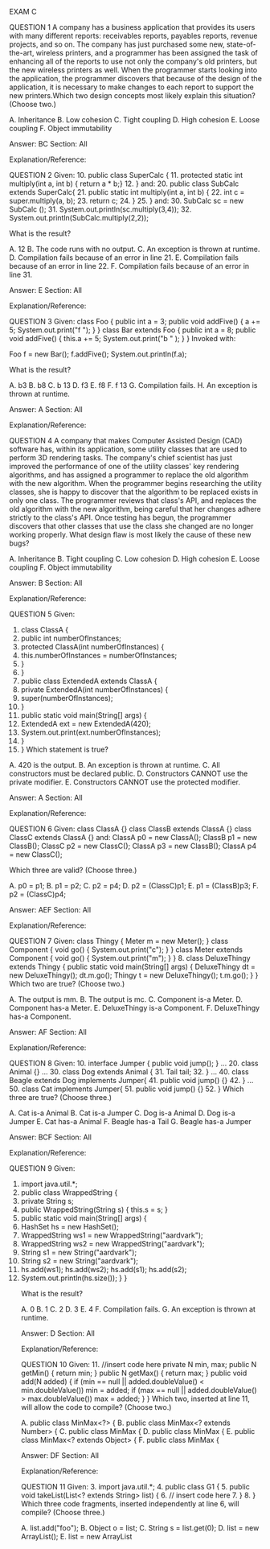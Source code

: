 EXAM C

QUESTION 1
A company has a business application that provides its users with many different reports:
receivables reports, payables reports, revenue projects, and so on. The company has just purchased some new, state-of-the-art, wireless printers, and a programmer has been assigned the task of enhancing all of the reports to use not only the company's old printers, but the new wireless printers as well. When the programmer starts looking into the application, the programmer discovers that because of the design of the application, it is necessary to make changes to each report to support the new printers.Which two design concepts most likely explain this situation? (Choose two.)

A. Inheritance
B. Low cohesion
C. Tight coupling
D. High cohesion
E. Loose coupling
F. Object immutability

Answer: BC
Section: All

Explanation/Reference:

QUESTION 2
Given:
10. public class SuperCalc {
11. protected static int multiply(int a, int b) { return a * b;}
12. }
and:
20. public class SubCalc extends SuperCalc{
21. public static int multiply(int a, int b) {
22. int c = super.multiply(a, b);
23. return c;
24. }
25. }
and:
30. SubCalc sc = new SubCalc ();
31. System.out.println(sc.multiply(3,4));
32. System.out.println(SubCalc.multiply(2,2));

What is the result?

A. 12
B. The code runs with no output.
C. An exception is thrown at runtime.
D. Compilation fails because of an error in line 21.
E. Compilation fails because of an error in line 22.
F. Compilation fails because of an error in line 31.

Answer: E
Section: All

Explanation/Reference:

QUESTION 3
Given:
class Foo {
     public int a = 3;
     public void addFive() { a += 5; System.out.print("f "); }
}
class Bar extends Foo {
     public int a = 8;
     public void addFive() { this.a += 5; System.out.print("b " ); }
}
Invoked with:

Foo f = new Bar();
f.addFive();
System.out.println(f.a);

What is the result?

A. b3
B. b8
C. b 13
D. f3
E. f8
F. f 13
G. Compilation fails.
H. An exception is thrown at runtime.

Answer: A
Section: All

Explanation/Reference:

QUESTION 4
A company that makes Computer Assisted Design (CAD) software has, within its application, some utility classes that are used to perform 3D rendering tasks. The company's chief scientist has just improved the performance of one of the utility classes' key rendering algorithms, and has assigned a programmer to replace the old algorithm with the new algorithm. When the programmer begins researching the utility classes, she is happy to discover that the algorithm to be replaced exists in only one class. The programmer reviews that class's API, and replaces the old algorithm with the new algorithm, being careful that her changes adhere strictly to the class's API. Once testing has begun, the programmer discovers that other classes that use the class she changed are no longer working properly. What design flaw is most likely the cause of these new bugs?

A. Inheritance
B. Tight coupling
C. Low cohesion
D. High cohesion
E. Loose coupling
F. Object immutability

Answer: B
Section: All

Explanation/Reference:

QUESTION 5
Given:
1. class ClassA {
2. public int numberOfInstances;
3. protected ClassA(int numberOfInstances) {
4. this.numberOfInstances = numberOfInstances;
5. }
6. }
7. public class ExtendedA extends ClassA {
8. private ExtendedA(int numberOfInstances) {
9. super(numberOfInstances);
10. }
11. public static void main(String[] args) {
12. ExtendedA ext = new ExtendedA(420);
13. System.out.print(ext.numberOfInstances);
14. }
15. }
Which statement is true?

A. 420 is the output.
B. An exception is thrown at runtime.
C. All constructors must be declared public.
D. Constructors CANNOT use the private modifier.
E. Constructors CANNOT use the protected modifier.

Answer: A
Section: All

Explanation/Reference:

QUESTION 6
Given:
class ClassA {}
class ClassB extends ClassA {}
class ClassC extends ClassA {}
and:
ClassA p0 = new ClassA();
ClassB p1 = new ClassB();
ClassC p2 = new ClassC();
ClassA p3 = new ClassB();
ClassA p4 = new ClassC();

Which three are valid? (Choose three.)

A. p0 = p1;
B. p1 = p2;
C. p2 = p4;
D. p2 = (ClassC)p1;
E. p1 = (ClassB)p3;
F. p2 = (ClassC)p4;

Answer: AEF
Section: All

Explanation/Reference:

QUESTION 7
Given:
class Thingy { Meter m = new Meter(); }
class Component { void go() { System.out.print("c"); } }
class Meter extends Component { void go() { System.out.print("m"); } } 8.
class DeluxeThingy extends Thingy {
     public static void main(String[] args) {
          DeluxeThingy dt = new DeluxeThingy();
          dt.m.go();
          Thingy t = new DeluxeThingy();
          t.m.go();
     }
}
Which two are true? (Choose two.)

A. The output is mm.
B. The output is mc.
C. Component is-a Meter.
D. Component has-a Meter.
E. DeluxeThingy is-a Component.
F. DeluxeThingy has-a Component.

Answer: AF
Section: All

Explanation/Reference:

QUESTION 8
Given:
10. interface Jumper { public void jump(); }
...
20. class Animal {}
...
30. class Dog extends Animal {
31. Tail tail;
32. }
...
40. class Beagle extends Dog implements Jumper{
41. public void jump() {}
42. }
...
50. class Cat implements Jumper{
51. public void jump() {}
52. }
Which three are true? (Choose three.)

A. Cat is-a Animal
B. Cat is-a Jumper
C. Dog is-a Animal
D. Dog is-a Jumper
E. Cat has-a Animal
F. Beagle has-a Tail
G. Beagle has-a Jumper

Answer: BCF
Section: All

Explanation/Reference:

QUESTION 9
Given:
1. import java.util.*;
2. public class WrappedString {
3. private String s;
4. public WrappedString(String s) { this.s = s; }
5. public static void main(String[] args) {
6. HashSet<Object> hs = new HashSet<Object>();
7. WrappedString ws1 = new WrappedString("aardvark");
8. WrappedString ws2 = new WrappedString("aardvark");
9. String s1 = new String("aardvark");
10. String s2 = new String("aardvark");
11. hs.add(ws1); hs.add(ws2); hs.add(s1); hs.add(s2);
12. System.out.println(hs.size()); } }

What is the result?

A. 0
B. 1
C. 2
D. 3
E. 4
F. Compilation fails.
G. An exception is thrown at runtime.

Answer: D
Section: All

Explanation/Reference:

QUESTION 10
Given:
11. //insert code here
     private N min, max;
     public N getMin() { return min; }
     public N getMax() { return max; }
     public void add(N added) {
          if (min == null || added.doubleValue() < min.doubleValue())
              min = added;
          if (max == null || added.doubleValue() > max.doubleValue())
              max = added;
     }
}
Which two, inserted at line 11, will allow the code to compile? (Choose two.)

A. public class MinMax<?> {
B. public class MinMax<? extends Number> {
C. public class MinMax<N extends Object> {
D. public class MinMax<N extends Number> {
E. public class MinMax<? extends Object> {
F. public class MinMax<N extends Integer> {

Answer: DF
Section: All

Explanation/Reference:

QUESTION 11
Given:
3. import java.util.*;
4. public class G1 {
5. public void takeList(List<? extends String> list) {
6. // insert code here
7. }
8. }
Which three code fragments, inserted independently at line 6, will compile? (Choose three.)

A. list.add("foo");
B. Object o = list;
C. String s = list.get(0);
D. list = new ArrayList<String>();
E. list = new ArrayList<Object>();

Answer: BCD
Section: All

Explanation/Reference:

QUESTION 12
Given that the elements of a PriorityQueue are ordered according to natural ordering, and:
import java.util.*;
public class GetInLine {
     public static void main(String[] args) {
          PriorityQueue<String> pq = new PriorityQueue<String>();
          pq.add("banana");
          pq.add("pear");
          pq.add("apple");
          System.out.println(pq.poll() + " " + pq.peek());
     }
}
What is the result?

A. apple pear
B. banana pear
C. apple apple
D. apple banana
E. banana banana

Answer: D
Section: All

Explanation/Reference:

QUESTION 13
Given:
enum Example { ONE, TWO, THREE }
Which statement is true?

A. The expressions (ONE == ONE) and ONE.equals(ONE) are both guaranteed to be true.
B. The expression (ONE < TWO) is guaranteed to be true and ONE.compareTo(TWO) is guaranteed to be  less than one.
C. The Example values cannot be used in a raw java.util.HashMap; instead, the programmer must use a  java.util.EnumMap.
D. The Example values can be used in a java.util.SortedSet, but the set will NOT be sorted because    enumerated types do NOT implement java.lang.Comparable.
 
Answer: A
Section: All

Explanation/Reference:

QUESTION 14
Given:
import java.util.*;
public class Mapit {
     public static void main(String[] args) {
          Set<Integer> set = new HashSet<Integer>();
          Integer i1 = 45;
          Integer i2 = 46;
          set.add(i1);
          set.add(i1);
          set.add(i2); System.out.print(set.size() + " ");
          set.remove(i1); System.out.print(set.size() + " ");
          i2 = 47;
          set.remove(i2); System.out.print(set.size() + " ");
     }
}
What is the result?

A. 210
B. 211
C. 321
D. 322
E. Compilation fails.
F. An exception is thrown at runtime.

Answer: B
Section: All

Explanation/Reference:

QUESTION 15
Given:
import java.util.*;
public class Explorer1 {
     public static void main(String[] args) {
          TreeSet<Integer> s = new TreeSet<Integer>();
          TreeSet<Integer> subs = new TreeSet<Integer>();
          for(int i = 606; i < 613; i++)
               if(i%2 == 0) s.add(i);
          subs = (TreeSet)s.subSet(608, true, 611, true);
          s.add(609);
          System.out.println(s + " " + subs);
     }
}

What is the result?

A. Compilation fails.
B. An exception is thrown at runtime.
C. [608, 609, 610, 612] [608, 610]
D. [608, 609, 610, 612] [608, 609, 610]
E. [606, 608, 609, 610, 612] [608, 610]
F. [606, 608, 609, 610, 612] [608, 609, 610]

Answer: F
Section: All

Explanation/Reference:

QUESTION 16
Given:
import java.util.*;
public class Quest {
     public static void main(String[] args) {
          String[] colors = {"blue", "red", "green", "yellow", "orange"};
          Arrays.sort(colors);
          int s2 = Arrays.binarySearch(colors, "orange");
          int s3 = Arrays.binarySearch(colors, "violet");
          System.out.println(s2 + " " + s3);
     }
}
What is the result?

A. 2 -1
B. 2 -4
C. 2 -5
D. 3 -1
E. 3 -4
F. 3 -5
G. Compilation fails.
H. An exception is thrown at runtime.

Answer: C
Section: All

Explanation/Reference:

QUESTION 17
Given:
HashMap props = new HashMap();
props.put("key45", "some value");
props.put("key12", "some other value");
props.put("key39", "yet another value");
Set s = props.keySet();
//insert code here
What, inserted at line 39, will sort the keys in the props HashMap?

A. Arrays.sort(s);
B. s = new TreeSet(s);
C. Collections.sort(s);
D. s = new SortedSet(s);

Answer: B
Section: All

Explanation/Reference:

QUESTION 18
Which two statements are true? (Choose two.)

A. It is possible to synchronize static methods.
B. When a thread has yielded as a result of yield(), it releases its locks.
C. When a thread is sleeping as a result of sleep(), it releases its locks.
D. The Object.wait() method can be invoked only from a synchronized context.
E. The Thread.sleep() method can be invoked only from a synchronized context.
F. When the thread scheduler receives a notify() request, and notifies a thread, that thread immediately releases its lock.
 
Answer: AD
Section: All

Explanation/Reference:

QUESTION 19
Given:
public class TestOne implements Runnable {
     public static void main (String[] args) throws Exception {
          Thread t = new Thread(new TestOne());
          t.start();
          System.out.print("Started");
          t.join();
          System.out.print("Complete");
     }
     public void run() {
          for (int i = 0; i < 4; i++) {
              System.out.print(i);
          }
     }
}
What can be a result?

A. Compilation fails.
B. An exception is thrown at runtime.
C. The code executes and prints "StartedComplete".
D. The code executes and prints "StartedComplete0123".
E. The code executes and prints "Started0123Complete".

Answer: E
Section: All

Explanation/Reference:

QUESTION 20
Which three will compile and run without exception? (Choose three.)

A. private synchronized Object o;
B. void go() {
   synchronized() { /* code here */ }
C. public synchronized void go() { /* code here */ }
D. private synchronized(this) void go() { /* code here */ }
E. void go() {
   synchronized(Object.class) { /* code here */ }
F. void go() {
   Object o = new Object();
   synchronized(o) { /* code here */ }
 
Answer: CEF
Section: All

Explanation/Reference:

QUESTION 21
Given:
1. public class TestFive {
2. private int x;
3. public void foo() {
4. int current = x;
5. x = current + 1;
6. }
7. public void go() {
8. for(int i = 0; i < 5; i++) {
9. new Thread() {
10. public void run() {
11. foo();
12. System.out.print(x + ", ");
13. } }.start();
14. } }
15. }

Which two changes, taken together, would guarantee the output: 1, 2, 3, 4, 5, ? (Choose two.)

A. move the line 12 print statement into the foo() method
B. change line 7 to public synchronized void go() {
C. change the variable declaration on line 2 to private volatile int x;
D. wrap the code inside the foo() method with a synchronized( this ) block
E. wrap the for loop code inside the go() method with a synchronized block synchronized(this) { // for loop
   code here }
 
Answer: AD
Section: All

Explanation/Reference:

QUESTION 22
Given that t1 is a reference to a live thread, which is true?

A. The Thread.sleep() method can take t1 as an argument.
B. The Object.notify() method can take t1 as an argument.
C. The Thread.yield() method can take t1 as an argument.
D. The Thread.setPriority() method can take t1 as an argument.
E. The Object.notify() method arbitrarily chooses which thread to notify.

Answer: E
Section: All

Explanation/Reference:

QUESTION 23
Given:
Runnable r = new Runnable() {
     public void run() {
          System.out.print("Cat");
     }
};
Thread t = new Thread(r) {
     public void run() {
          System.out.print("Dog");
     }
};
t.start();
What is the result?

A. Cat
B. Dog
C. Compilation fails.
D. The code runs with no output.
E. An exception is thrown at runtime.

Answer: B
Section: All

Explanation/Reference:

QUESTION 24
Given:
1. public class Threads5 {
2. public static void main (String[] args) {
3. new Thread(new Runnable() {
4. public void run() {
5. System.out.print("bar");
6. }}).start();
7. }
8. }

What is the result?

A. Compilation fails.
B. An exception is thrown at runtime.
C. The code executes normally and prints "bar".
D. The code executes normally, but nothing prints.

Answer: C
Section: All

Explanation/Reference:

QUESTION 25
Given:
class One {
     void foo() { }
}
class Two extends One {
14. // insert method here
}

Which three methods, inserted individually at line 14, will correctly complete class Two? (Choose three.)

A. int foo() { /* more code here */ }
B. void foo() { /* more code here */ }
C. public void foo() { /* more code here */ }
D. private void foo() { /* more code here */ }
E. protected void foo() { /* more code here */ }

Answer: BCE
Section: All

Explanation/Reference:

QUESTION 26
Given:
abstract public class Employee {
     protected abstract double getSalesAmount();
     public double getCommision() {
          return getSalesAmount() * 0.15;
     }
}
class Sales extends Employee {
17. // insert method here
}

Which two methods, inserted independently at line 17, correctly complete the Sales class? (Choose two.)

A. double getSalesAmount() { return 1230.45; }
B. public double getSalesAmount() { return 1230.45; }
C. private double getSalesAmount() { return 1230.45; }
D. protected double getSalesAmount() { return 1230.45; }

Answer: BD
Section: All

Explanation/Reference:

QUESTION 27
Given:
1. class X {
2. X() { System.out.print(1); }
3. X(int x) {
4. this(); System.out.print(2);
5. }
6. }
7. public class Y extends X {
8. Y() { super(6); System.out.print(3); }
9. Y(int y) {
10. this(); System.out.println(4);
11. }
12. public static void main(String[] a) { new Y(5); }
13. }
What is the result?

A. 13
B. 134
C. 1234
D. 2134
E. 2143
F. 4321

Answer: C
Section: All

Explanation/Reference:

QUESTION 28
Given:
package com.sun.scjp;
public class Geodetics {
     public static final double DIAMETER = 12756.32; // kilometers
}
Which two correctly access the DIAMETER member of the Geodetics class? (Choose two.)

A. import com.sun.scjp.Geodetics;
   public class TerraCarta {
        public double halfway()
        { return Geodetics.DIAMETER/2.0; }
B. import static com.sun.scjp.Geodetics;
   public class TerraCarta{
   public double halfway() { return DIAMETER/2.0; } }
C. import static com.sun.scjp.Geodetics.*;
   public class TerraCarta {
        public double halfway() { return DIAMETER/2.0; } }
D. package com.sun.scjp;
   public class TerraCarta {
        public double halfway() { return DIAMETER/2.0; } }
     
Answer: AC
Section: All

Explanation/Reference:

QUESTION 29
Given:
1. public class A {
2. public void doit() {
3. }
4. public String doit() {
5. return "a";
6. }
7. public double doit(int x) {
8. return 1.0;
9. }
10. }
What is the result?

A. An exception is thrown at runtime.
B. Compilation fails because of an error in line 7.
C. Compilation fails because of an error in line 4.
D. Compilation succeeds and no runtime errors with class A occur.

Answer: C
Section: All

Explanation/Reference:

QUESTION 30
Given:
35. String #name = "Jane Doe";
36. int $age = 24;
37. Double _height = 123.5;
38. double ~temp = 37.5;

Which two statements are true? (Choose two.)

A. Line 35 will not compile.
B. Line 36 will not compile.
C. Line 37 will not compile.
D. Line 38 will not compile.

Answer: AD
Section: All

Explanation/Reference:

QUESTION 31
Click the Exhibit button.
Given the fully-qualified class names:

   com.foo.bar.Dog
   com.foo.bar.blatz.Book
   com.bar.Car
   com.bar.blatz.Sun
 
Which graph represents the correct directory structure for a JAR file from which those classes can be used by the compiler and JVM?





A. Jar A
B. Jar B
C. Jar C
D. Jar D
E. Jar E

Answer: A
Section: All

Explanation/Reference:

QUESTION 32
Click the Exhibit button.
Given: ClassA a = new ClassA();
a.methodA();



What is the result?

A. Compilation fails.
B. ClassC is displayed.
C. The code runs with no output.
D. An exception is thrown at runtime.

Answer: D
Section: All
